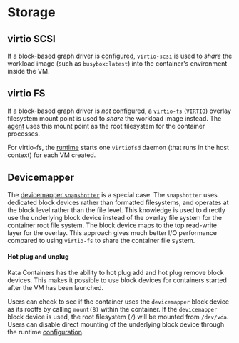 # Storage

## virtio SCSI

If a block-based graph driver is [configured](README.md#configuration),
`virtio-scsi` is used to _share_ the workload image (such as
`busybox:latest`) into the container's environment inside the VM.

## virtio FS

If a block-based graph driver is _not_ [configured](README.md#configuration), a
[`virtio-fs`](https://virtio-fs.gitlab.io) (`VIRTIO`) overlay
filesystem mount point is used to _share_ the workload image instead. The
[agent](README.md#agent) uses this mount point as the root filesystem for the
container processes.

For virtio-fs, the [runtime](README.md#runtime) starts one `virtiofsd` daemon
(that runs in the host context) for each VM created.

## Devicemapper

The
[devicemapper `snapshotter`](https://github.com/containerd/containerd/tree/main/snapshots/devmapper)
is a special case. The `snapshotter` uses dedicated block devices
rather than formatted filesystems, and operates at the block level
rather than the file level. This knowledge is used to directly use the
underlying block device instead of the overlay file system for the
container root file system. The block device maps to the top
read-write layer for the overlay. This approach gives much better I/O
performance compared to using `virtio-fs` to share the container file
system.

#### Hot plug and unplug

Kata Containers has the ability to hot plug add and hot plug remove
block devices. This makes it possible to use block devices for
containers started after the VM has been launched.

Users can check to see if the container uses the `devicemapper` block
device as its rootfs by calling `mount(8)` within the container. If
the `devicemapper` block device is used, the root filesystem (`/`)
will be mounted from `/dev/vda`. Users can disable direct mounting of
the underlying block device through the runtime
[configuration](README.md#configuration).
